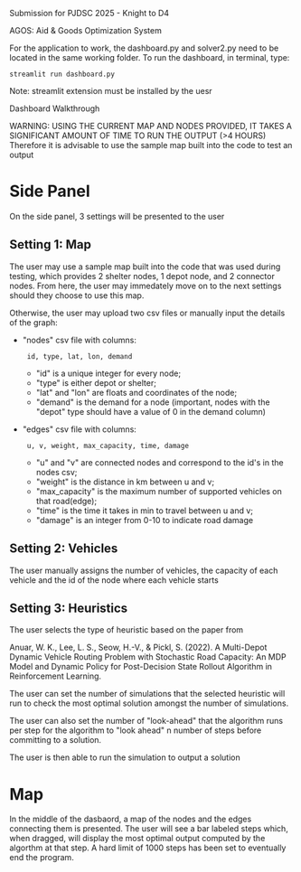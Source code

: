 Submission for PJDSC 2025 - Knight to D4

AGOS: Aid & Goods Optimization System

For the application to work, the dashboard.py and solver2.py need to be located in the same working folder.
To run the dashboard, in terminal, type:

    streamlit run dashboard.py 
Note: streamlit extension must be installed by the uesr

Dashboard Walkthrough

WARNING: USING THE CURRENT MAP AND NODES PROVIDED, IT TAKES A SIGNIFICANT AMOUNT OF TIME TO RUN THE OUTPUT (>4 HOURS)
Therefore it is advisable to use the sample map built into the code to test an output

# Side Panel

On the side panel, 3 settings will be presented to the user

## Setting 1: Map

The user may use a sample map built into the code that was used during testing, which provides 2 shelter nodes, 1 depot node, and 2 connector nodes. From here, the user may immedately move on to the next settings should they choose to use this map. 

Otherwise, the user may upload two csv files or manually input the details of the graph:
 - "nodes" csv file with columns: 
  
        id, type, lat, lon, demand 

   - "id" is a unique integer for every node;
   - "type" is either depot or shelter;
   - "lat" and "lon" are floats and coordinates of the node;
   - "demand" is the demand for a node (important, nodes with the "depot" type should have a value of 0 in the demand column)
   
 - "edges" csv file with columns:

        u, v, weight, max_capacity, time, damage

   - "u" and "v" are connected nodes and correspond to the id's in the nodes csv;
   - "weight" is the distance in km between u and v;
   - "max_capacity" is the maximum number of supported vehicles on that road(edge);
   -  "time" is the time it takes in min to travel between u and v;
   -  "damage" is an integer from 0-10 to indicate road damage

## Setting 2: Vehicles

The user manually assigns the number of vehicles, the capacity of each vehicle and the id of the node where each vehicle starts

## Setting 3: Heuristics

The user selects the type of heuristic based on the paper from 

Anuar, W. K., Lee, L. S., Seow, H.-V., & Pickl, S. (2022). A Multi-Depot Dynamic Vehicle Routing Problem with Stochastic Road Capacity: An MDP Model and Dynamic Policy for Post-Decision State Rollout Algorithm in Reinforcement Learning.

The user can set the number of simulations that the selected heuristic will run to check the most optimal solution amongst the number of simulations.

The user can also set the number of "look-ahead" that the algorithm runs per step for the algorithm to "look ahead" n number of steps before committing to a solution. 

The user is then able to run the simulation to output a solution


# Map 

In the middle of the dasbaord, a map of the nodes and the edges connecting them is presented. The user will see a bar labeled steps which, when dragged, will display the most optimal output computed by the algorthm at that step. A hard limit of 1000 steps has been set to eventually end the program.

